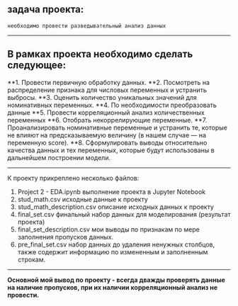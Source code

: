 ## задача проекта:
	необходимо провести разведывательный анализ данных 

__________________________________________________________________________________________________  

## В рамках проекта необходимо сделать следующее:

**1. Провести первичную обработку данных.
**2. Посмотреть на распределение признака для числовых переменных и устранить выбросы.
**3. Оценить количество уникальных значений для номинативных переменных.
**4. По необходимости преобразовать данные
**5. Провести корреляционный анализ количественных переменных
**6. Отобрать некоррелирующие переменные.
**7. Проанализировать номинативные переменные и устранить те, которые не влияют на предсказываемую величину (в нашем случае — на переменную score).
**8. Сформулировать выводы относительно качества данных и тех переменных, которые будут использованы в дальнейшем построении модели.

__________________________________________________________________________________________________  

К проекту прикреплено несколько файлов:

1. Project 2 - EDA.ipynb	выполнение проекта в Jupyter Notebook
2. stud_math.csv		исходные данные к проекту
3. stud_math_description.csv	описание исходных данных к проекту
4. final_set.csv		финальный набор данных для моделирования (результат проекта)
5. final_set_description.csv	мои выводы по признакам по мере заполнения пропусков данных.
6. pre_final_set.csv		набор данных до удаления ненужных столбцов, также содержит информацию по измененным и заполненным строкам.

__________________________________________________________________________________________________  

**Основной мой вывод по проекту - всегда дважды проверять данные на наличие пропусков, при их наличии корреляционный анализ не провести.** 
